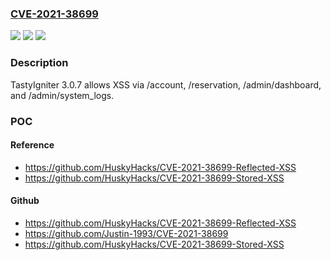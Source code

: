 ### [CVE-2021-38699](https://cve.mitre.org/cgi-bin/cvename.cgi?name=CVE-2021-38699)
![](https://img.shields.io/static/v1?label=Product&message=n%2Fa&color=blue)
![](https://img.shields.io/static/v1?label=Version&message=n%2Fa&color=blue)
![](https://img.shields.io/static/v1?label=Vulnerability&message=n%2Fa&color=brighgreen)

### Description

TastyIgniter 3.0.7 allows XSS via /account, /reservation, /admin/dashboard, and /admin/system_logs.

### POC

#### Reference
- https://github.com/HuskyHacks/CVE-2021-38699-Reflected-XSS
- https://github.com/HuskyHacks/CVE-2021-38699-Stored-XSS

#### Github
- https://github.com/HuskyHacks/CVE-2021-38699-Reflected-XSS
- https://github.com/Justin-1993/CVE-2021-38699
- https://github.com/HuskyHacks/CVE-2021-38699-Stored-XSS

